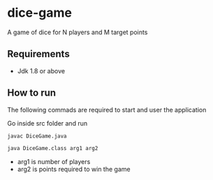 # dice-game
 
 
 A game of dice for N players and M target points
 
 
## Requirements
- Jdk 1.8 or above


## How to run

The following commads are required to start and user the application

Go inside src folder and run 
```bash
javac DiceGame.java
```

```bash
java DiceGame.class arg1 arg2
```

- arg1 is number of players
- arg2 is points required to win the game

